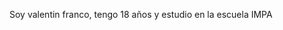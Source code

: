 Soy valentin franco, tengo 18 años y estudio en la escuela IMPA

<!---
valentinfranco2506/valentinfranco2506 is a ✨ special ✨ repository because its `README.md` (this file) appears on your GitHub profile.
You can click the Preview link to take a look at your changes.
--->
